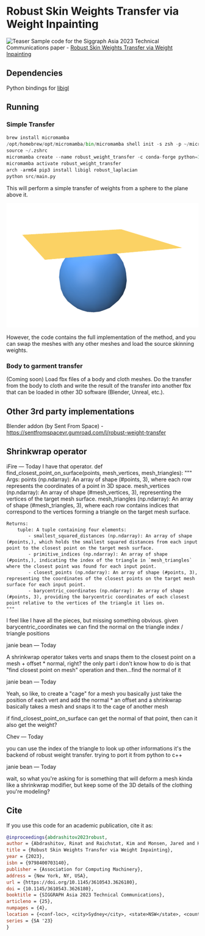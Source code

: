 # Robust Skin Weights Transfer via Weight Inpainting

![Teaser](https://www.dgp.toronto.edu/~rinat/projects/RobustSkinWeightsTransfer/teaser.jpg)
Sample code for the Siggraph Asia 2023 Technical Communications paper - [Robust Skin Weights Transfer via Weight Inpainting](https://www.dgp.toronto.edu/~rinat/projects/RobustSkinWeightsTransfer/index.html)

## Dependencies

Python bindings for [libigl](https://github.com/libigl/libigl-python-bindings)

## Running

### Simple Transfer

```python
brew install micromamba
/opt/homebrew/opt/micromamba/bin/micromamba shell init -s zsh -p ~/micromamba
source ~/.zshrc
micromamba create --name robust_weight_transfer -c conda-forge python=3.10
micromamba activate robust_weight_transfer
arch -arm64 pip3 install libigl robust_laplacian
python src/main.py
```

This will perform a simple transfer of weights from a sphere to the plane above it.

![SphereToPlane](imgs/SphereToPlane.png)

However, the code contains the full implementation of the method, and you can swap
the meshes with any other meshes and load the source skinning weights.

### Body to garment transfer

(Coming soon) Load fbx files of a body and cloth meshes. Do the transfer from
the body to cloth and write the result of the transfer into another fbx that can
be loaded in other 3D software (Blender, Unreal, etc.).

## Other 3rd party implementations

Blender addon (by Sent From Space) - https://sentfromspacevr.gumroad.com/l/robust-weight-transfer


## Shrinkwrap operator

iFire — Today
I have that operator.
def find_closest_point_on_surface(points, mesh_vertices, mesh_triangles):
    """
    Args:
        points (np.ndarray): An array of shape (#points, 3), where each row represents the coordinates of a point in 3D space.
        mesh_vertices (np.ndarray): An array of shape (#mesh_vertices, 3), representing the vertices of the target mesh surface.
        mesh_triangles (np.ndarray): An array of shape (#mesh_triangles, 3), where each row contains indices that correspond to the vertices forming a triangle on the target mesh surface.

    Returns:
        tuple: A tuple containing four elements:
            - smallest_squared_distances (np.ndarray): An array of shape (#points,), which holds the smallest squared distances from each input point to the closest point on the target mesh surface.
            - primitive_indices (np.ndarray): An array of shape (#points,), indicating the index of the triangle in `mesh_triangles` where the closest point was found for each input point.
            - closest_points (np.ndarray): An array of shape (#points, 3), representing the coordinates of the closest points on the target mesh surface for each input point.
            - barycentric_coordinates (np.ndarray): An array of shape (#points, 3), providing the barycentric coordinates of each closest point relative to the vertices of the triangle it lies on.
    """
 
I feel like I have all the pieces, but missing something obvious.
given barycentric_coordinates we can find the normal on the triangle index / triangle positions 

janie bean — Today

A shrinkwrap operator takes verts and snaps them to the closest point on a mesh + offset * normal, right?
the only part i don't know how to do is that "find closest point on mesh" operation
and then...find the normal of it

janie bean — Today

Yeah, so like, to create a "cage" for a mesh you basically just take the position of each vert and add the normal * an offset
and a shrinkwrap basically takes a mesh and snaps it to the cage of another mesh

if find_closest_point_on_surface can get the normal of that point, then can it also get the weight?

Chev — Today

you can use the index of the triangle to look up other informations
it's the backend of robust weight transfer. trying to port it from python to c++ 

janie bean — Today

wait, so what you're asking for is something that will deform a mesh kinda like a shrinkwrap modifier, but keep some of the 3D details of the clothing you're modeling?

## Cite

If you use this code for an academic publication, cite it as:

```bib
@inproceedings{abdrashitov2023robust,
author = {Abdrashitov, Rinat and Raichstat, Kim and Monsen, Jared and Hill, David},
title = {Robust Skin Weights Transfer via Weight Inpainting},
year = {2023},
isbn = {9798400703140},
publisher = {Association for Computing Machinery},
address = {New York, NY, USA},
url = {https://doi.org/10.1145/3610543.3626180},
doi = {10.1145/3610543.3626180},
booktitle = {SIGGRAPH Asia 2023 Technical Communications},
articleno = {25},
numpages = {4},
location = {<conf-loc>, <city>Sydney</city>, <state>NSW</state>, <country>Australia</country>, </conf-loc>},
series = {SA '23}
}
```
